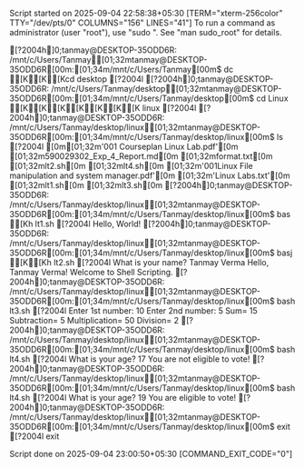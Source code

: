 Script started on 2025-09-04 22:58:38+05:30 [TERM="xterm-256color" TTY="/dev/pts/0" COLUMNS="156" LINES="41"]
To run a command as administrator (user "root"), use "sudo <command>".
See "man sudo_root" for details.

[?2004h]0;tanmay@DESKTOP-35ODD6R: /mnt/c/Users/Tanmay[01;32mtanmay@DESKTOP-35ODD6R[00m:[01;34m/mnt/c/Users/Tanmay[00m$ dc [K[K[Kcd desktop
[?2004l[?2004h]0;tanmay@DESKTOP-35ODD6R: /mnt/c/Users/Tanmay/desktop[01;32mtanmay@DESKTOP-35ODD6R[00m:[01;34m/mnt/c/Users/Tanmay/desktop[00m$ cd Linux [K[K[K[K[K[K[K linux
[?2004l[?2004h]0;tanmay@DESKTOP-35ODD6R: /mnt/c/Users/Tanmay/desktop/linux[01;32mtanmay@DESKTOP-35ODD6R[00m:[01;34m/mnt/c/Users/Tanmay/desktop/linux[00m$ ls
[?2004l[0m[01;32m'001 Courseplan Linux Lab.pdf'[0m                        [01;32m590029302_Exp_4_Report.md[0m   [01;32mformat.txt[0m   [01;32mlt2.sh[0m   [01;32mlt4.sh[0m
[01;32m'001Linux File manipulation and system manager.pdf'[0m  [01;32m'Linux Labs.txt'[0m             [01;32mlt1.sh[0m       [01;32mlt3.sh[0m
[?2004h]0;tanmay@DESKTOP-35ODD6R: /mnt/c/Users/Tanmay/desktop/linux[01;32mtanmay@DESKTOP-35ODD6R[00m:[01;34m/mnt/c/Users/Tanmay/desktop/linux[00m$ bas [Kh lt1.sh
[?2004lHello, World!
[?2004h]0;tanmay@DESKTOP-35ODD6R: /mnt/c/Users/Tanmay/desktop/linux[01;32mtanmay@DESKTOP-35ODD6R[00m:[01;34m/mnt/c/Users/Tanmay/desktop/linux[00m$ basj [K[Kh lt2.sh
[?2004lWhat is your name?
Tanmay Verma
Hello, Tanmay Verma! Welcome to Shell Scripting.
[?2004h]0;tanmay@DESKTOP-35ODD6R: /mnt/c/Users/Tanmay/desktop/linux[01;32mtanmay@DESKTOP-35ODD6R[00m:[01;34m/mnt/c/Users/Tanmay/desktop/linux[00m$ bash lt3.sh
[?2004lEnter 1st number:
10
Enter 2nd number:
5
Sum= 15
Subtraction= 5
Multiplication= 50
Division= 2
[?2004h]0;tanmay@DESKTOP-35ODD6R: /mnt/c/Users/Tanmay/desktop/linux[01;32mtanmay@DESKTOP-35ODD6R[00m:[01;34m/mnt/c/Users/Tanmay/desktop/linux[00m$ bash lt4.sh
[?2004lWhat is your age?
17
You are not eligible to vote!
[?2004h]0;tanmay@DESKTOP-35ODD6R: /mnt/c/Users/Tanmay/desktop/linux[01;32mtanmay@DESKTOP-35ODD6R[00m:[01;34m/mnt/c/Users/Tanmay/desktop/linux[00m$ bash lt4.sh
[?2004lWhat is your age?
19
You are eligible to vote!
[?2004h]0;tanmay@DESKTOP-35ODD6R: /mnt/c/Users/Tanmay/desktop/linux[01;32mtanmay@DESKTOP-35ODD6R[00m:[01;34m/mnt/c/Users/Tanmay/desktop/linux[00m$ exit
[?2004lexit

Script done on 2025-09-04 23:00:50+05:30 [COMMAND_EXIT_CODE="0"]
